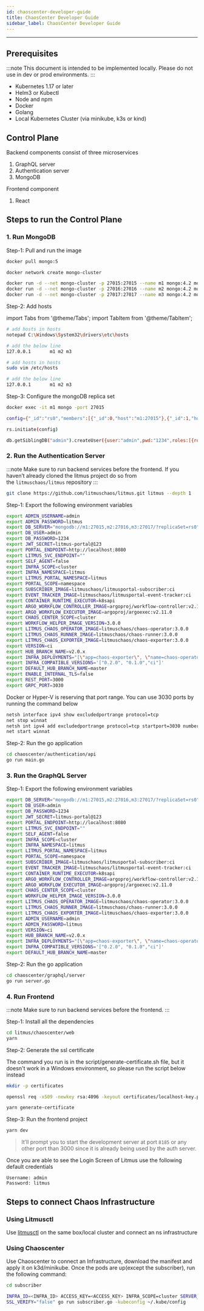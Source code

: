 ```yaml
---
id: chaoscenter-developer-guide
title: ChaosCenter Developer Guide
sidebar_label: ChaosCenter Developer Guide 
---
```


---

## **Prerequisites**
:::note
This document is intended to be implemented locally. Please do not use in dev or prod environments.
:::

- Kubernetes 1.17 or later
- Helm3 or Kubectl
- Node and npm
- Docker
- Golang
- Local Kubernetes Cluster (via minikube, k3s or kind)

## **Control Plane**
Backend components consist of three microservices
1. GraphQL server
2. Authentication server
3. MongoDB

Frontend component
1. React

## **Steps to run the Control Plane**

### 1. Run MongoDB

Step-1: Pull and run the image 

```bash
docker pull mongo:5

docker network create mongo-cluster 

docker run -d --net mongo-cluster -p 27015:27015 --name m1 mongo:4.2 mongod --replSet rs0 --port 27015 
docker run -d --net mongo-cluster -p 27016:27016 --name m2 mongo:4.2 mongod --replSet rs0 --port 27016
docker run -d --net mongo-cluster -p 27017:27017 --name m3 mongo:4.2 mongod --replSet rs0 --port 27017
```

Step-2: Add hosts 

import Tabs from '@theme/Tabs';
import TabItem from '@theme/TabItem';

<Tabs groupId="operating-systems">
<TabItem value="win" label="Windows">

```bash
# add hosts in hosts 
notepad C:\Windows\System32\drivers\etc\hosts

# add the below line
127.0.0.1       m1 m2 m3
```

</TabItem>
<TabItem value="linux" label="macOS/Linux">

```bash
# add hosts in hosts 
sudo vim /etc/hosts

# add the below line
127.0.0.1       m1 m2 m3
```

</TabItem>
</Tabs>


Step-3: Configure the mongoDB replica set

```bash
docker exec -it m1 mongo -port 27015

config={"_id":"rs0","members":[{"_id":0,"host":"m1:27015"},{"_id":1,"host":"m2:27016"},{"_id":2,"host":"m3:27017"}]}

rs.initiate(config)

db.getSiblingDB("admin").createUser({user:"admin",pwd:"1234",roles:[{role:"root",db:"admin"}]});
```

### 2. Run the Authentication Server

:::note
Make sure to run backend services before the frontend. If you haven’t already cloned the litmus project do so from the `litmuschaos/litmus` repository
:::

```bash
git clone https://github.com/litmuschaos/litmus.git litmus --depth 1
```


Step-1: Export the following environment variables

```bash
export ADMIN_USERNAME=admin
export ADMIN_PASSWORD=litmus
export DB_SERVER="mongodb://m1:27015,m2:27016,m3:27017/?replicaSet=rs0"
export DB_USER=admin
export DB_PASSWORD=1234
export JWT_SECRET=litmus-portal@123
export PORTAL_ENDPOINT=http://localhost:8080
export LITMUS_SVC_ENDPOINT=""
export SELF_AGENT=false
export INFRA_SCOPE=cluster
export INFRA_NAMESPACE=litmus
export LITMUS_PORTAL_NAMESPACE=litmus
export PORTAL_SCOPE=namespace
export SUBSCRIBER_IMAGE=litmuschaos/litmusportal-subscriber:ci
export EVENT_TRACKER_IMAGE=litmuschaos/litmusportal-event-tracker:ci
export CONTAINER_RUNTIME_EXECUTOR=k8sapi
export ARGO_WORKFLOW_CONTROLLER_IMAGE=argoproj/workflow-controller:v2.11.0
export ARGO_WORKFLOW_EXECUTOR_IMAGE=argoproj/argoexec:v2.11.0
export CHAOS_CENTER_SCOPE=cluster
export WORKFLOW_HELPER_IMAGE_VERSION=3.0.0
export LITMUS_CHAOS_OPERATOR_IMAGE=litmuschaos/chaos-operator:3.0.0
export LITMUS_CHAOS_RUNNER_IMAGE=litmuschaos/chaos-runner:3.0.0
export LITMUS_CHAOS_EXPORTER_IMAGE=litmuschaos/chaos-exporter:3.0.0
export VERSION=ci
export HUB_BRANCH_NAME=v2.0.x
export INFRA_DEPLOYMENTS="[\"app=chaos-exporter\", \"name=chaos-operator\", \"app=event-tracker\",\"app=workflow-controller\"]"                                                                         
export INFRA_COMPATIBLE_VERSIONS='["0.2.0", "0.1.0","ci"]'
export DEFAULT_HUB_BRANCH_NAME=master
export ENABLE_INTERNAL_TLS=false
export REST_PORT=3000
export GRPC_PORT=3030
```

<Tabs groupId="operating-systems">
<TabItem value="win" label="Windows">

Docker or Hyper-V is reserving that port range. You can use 3030 ports by running the command below

```bash
netsh interface ipv4 show excludedportrange protocol=tcp
net stop winnat
netsh int ipv4 add excludedportrange protocol=tcp startport=3030 numberofports=1
net start winnat
```

</TabItem>
</Tabs>

Step-2: Run the go application

```bash
cd chaoscenter/authentication/api
go run main.go
```

### 3. Run the GraphQL Server  

Step-1: Export the following environment variables

```bash
export DB_SERVER="mongodb://m1:27015,m2:27016,m3:27017/?replicaSet=rs0"
export DB_USER=admin
export DB_PASSWORD=1234
export JWT_SECRET=litmus-portal@123
export PORTAL_ENDPOINT=http://localhost:8080
export LITMUS_SVC_ENDPOINT=""
export SELF_AGENT=false
export INFRA_SCOPE=cluster
export INFRA_NAMESPACE=litmus
export LITMUS_PORTAL_NAMESPACE=litmus
export PORTAL_SCOPE=namespace
export SUBSCRIBER_IMAGE=litmuschaos/litmusportal-subscriber:ci
export EVENT_TRACKER_IMAGE=litmuschaos/litmusportal-event-tracker:ci
export CONTAINER_RUNTIME_EXECUTOR=k8sapi
export ARGO_WORKFLOW_CONTROLLER_IMAGE=argoproj/workflow-controller:v2.11.0
export ARGO_WORKFLOW_EXECUTOR_IMAGE=argoproj/argoexec:v2.11.0
export CHAOS_CENTER_SCOPE=cluster
export WORKFLOW_HELPER_IMAGE_VERSION=3.0.0
export LITMUS_CHAOS_OPERATOR_IMAGE=litmuschaos/chaos-operator:3.0.0
export LITMUS_CHAOS_RUNNER_IMAGE=litmuschaos/chaos-runner:3.0.0
export LITMUS_CHAOS_EXPORTER_IMAGE=litmuschaos/chaos-exporter:3.0.0
export ADMIN_USERNAME=admin
export ADMIN_PASSWORD=litmus
export VERSION=ci
export HUB_BRANCH_NAME=v2.0.x
export INFRA_DEPLOYMENTS="[\"app=chaos-exporter\", \"name=chaos-operator\", \"app=event-tracker\",\"app=workflow-controller\"]"
export INFRA_COMPATIBLE_VERSIONS='["0.2.0", "0.1.0","ci"]'
export DEFAULT_HUB_BRANCH_NAME=master
```

Step-2: Run the go application

```bash
cd chaoscenter/graphql/server
go run server.go
```

### 4. Run Frontend

:::note
Make sure to run backend services before the frontend.
:::

Step-1: Install all the dependencies

```bash
cd litmus/chaoscenter/web
yarn
```

Step-2: Generate the ssl certificate
<Tabs groupId="operating-systems">
<TabItem value="win" label="Windows">

The command you run is in the script/generate-certificate.sh file, but it doesn't work in a Windows environment, so please run the script below instead

```bash
mkdir -p certificates

openssl req -x509 -newkey rsa:4096 -keyout certificates/localhost-key.pem -out certificates/localhost.pem -days 365 -nodes -subj '//C=US'
```

</TabItem>
<TabItem value="linux" label="macOS/Linux">

```bash
yarn generate-certificate
```

</TabItem>
</Tabs>

Step-3: Run the frontend project

```bash
yarn dev 
```

> It’ll prompt you to start the development server at port `8185` or any other port than 3000 since it is already being used by the auth server.

Once you are able to see the Login Screen of Litmus use the following default credentials

```
Username: admin
Password: litmus
```


## **Steps to connect Chaos Infrastructure**
### Using Litmusctl
Use [litmusctl](https://github.com/litmuschaos/litmusctl) on the same box/local cluster and connect an ns infrastructure

### Using Chaoscenter
Use Chaoscenter to connect an Infrastructure, download the manifest and apply it on k3d/minikube. Once the pods are up(except the subscriber), run the following command:

```bash
cd subscriber

INFRA_ID=<INFRA_ID> ACCESS_KEY=<ACCESS_KEY> INFRA_SCOPE=cluster SERVER_ADDR=http://localhost:8080/query INFRA_NAMESPACE=litmus IS_INFRA_CONFIRMED="false" COMPONENTS="DEPLOYMENTS: ["app=chaos-exporter", "name=chaos-operator", "app=workflow-controller"]"  START_TIME=1631089756 VERSION="ci" AGENT_POD="subscriber-78f6bd4db5-ck5d9" SKIP_
SSL_VERIFY="false" go run subscriber.go -kubeconfig ~/.kube/config
```
